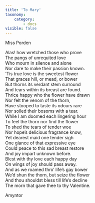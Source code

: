 ```yaml
---
title: 'To Mary'
taxonomy:
    category:
        - docs
visible: false
---
```


<div class="author">Miss Porden</div>

Alas! how wretched those who prove  
The pangs of unrequited love  
Who mourn in silence and alone  
Nor dare to make their passion known.  
’Tis true love is the sweetest flower  
That graces hill, or mead, or bower  
But thorns its verdant stem surround  
And tears within its breast are found.  
Thrice happy who the flower have drawn  
Nor felt the venom of the thorn,  
Have stooped to taste its odours rare  
Nor soiled their bosoms with a tear.  
While I am doomed each lingering hour  
To feel the thorn nor find the flower  
To shed the tears of tender woe  
Nor hope’s delicious fragrance know,  
Yet dearest maid one tender sigh  
One glance of that expressive eye  
Could peace to this sad breast restore  
And joy impart unknown before.  
Blest with thy love each happy day  
On wings of joy should pass away.  
And as we roamed thro’ life’s gay bower  
We’d shun the thorn, but seize the flower  
And thou shouldst bless till life’s decline  
The morn that gave thee to thy Valentine.

Amyntor